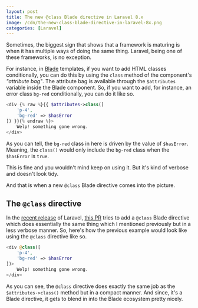 ```yaml
---
layout: post
title: The new @class Blade directive in Laravel 8.x
image: /cdn/the-new-class-blade-directive-in-laravel-8x.png
categories: [Laravel]
---
```


Sometimes, the biggest sign that shows that a framework is maturing is when it has multiple ways of doing the same thing. Laravel, being one of these frameworks, is no exception.

For instance, in [Blade](https://laravel.com/docs/8.x/blade) templates, if you want to add HTML classes conditionally, you can do this by using the `class` method of the component's *"attribute bag"*. The attribute bag is available through the `$attributes` variable inside the Blade component. So, if you want to add, for instance, an error class `bg-red` conditionally, you can do it like so.

```php
<div {% raw %}{{ $attributes->class([
    'p-4', 
    'bg-red' => $hasError
]) }}{% endraw %}>
    Welp! something gone wrong.
</div>
```

As you can tell, the `bg-red` class in here is driven by the value of `$hasError`. Meaning, the `class()` would only include the `bg-red` class when the `$hasError` is `true`.

This is fine and you wouldn't mind keep on using it. But it's kind of verbose and doesn't look tidy.

And that is when a new `@class` Blade directive comes into the picture.

## The `@class` directive

In the [recent release](https://github.com/laravel/framework/releases/tag/v8.51.0) of Laravel, [this PR](https://github.com/laravel/framework/pull/38016) tries to add a `@class` Blade directive which does essentially the same thing which I mentioned previously but in a less verbose manner. So, here's how the previous example would look like using the `@class` directive like so.

```php
<div @class([
    'p-4', 
    'bg-red' => $hasError
])>
    Welp! something gone wrong.
</div>
```

As you can see, the `@class` directive does exactly the same job as the `$attributes->class()` method but in a compact manner. And since, it's a Blade directive, it gets to blend in into the Blade ecosystem pretty nicely.
